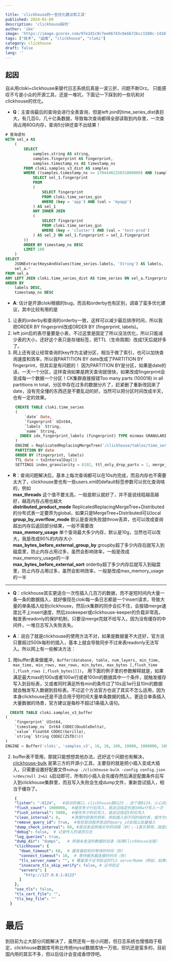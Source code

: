```yaml
---

title: 'clickhouse的一些优化建议和工具'
published: 2024-01-09
description: 'clickhouse踩坑'
author: 'ike'
image: 'https://image.gcores.com/97e2d1c8c7ee66743c0ebb72bcc1580c-1410-784.png'
tags: ["技术", "运维", "clickhouse", "cloki"]
category: clickhouse
draft: false
lang: ''
---
```


## 起因
自从用cloki+clickhouse来替代日志系统后真是一波三折，问题不断Orz。
只能感叹不亏是小众的开源工具，还是一堆坑，下面记一下踩到的一些坑和对clickhouse的优化。

* **Q**：主查询最后的查询会进行全表查询，但是left join的time_series_dist表巨大，有几百G，几十亿条数据，导致每次查询都得全部读取到内存里，一次查询占用80G内存，查询5分钟还查不出结果！
```sql
# 查询语句
WITH sel_a AS
    (
        SELECT
            samples.string AS string,
            samples.fingerprint AS fingerprint,
            samples.timestamp_ns AS timestamp_ns
        FROM cloki.samples_v3_dist AS samples
        WHERE ((samples.timestamp_ns >= 1704440225031000000) AND (samples.timestamp_ns <= 1704440525031000000)) AND (samples.fingerprint IN (
            SELECT sel_1.fingerprint
            FROM
            (
                SELECT fingerprint
                FROM cloki.time_series_gin
                WHERE (key = 'app') AND (val = 'myapp')
            ) AS sel_1
            ANY INNER JOIN
            (
                SELECT fingerprint
                FROM cloki.time_series_gin
                WHERE (key = 'cluster') AND (val = 'test-prod')
            ) AS sel_2 ON sel_1.fingerprint = sel_2.fingerprint
        ))
        ORDER BY timestamp_ns DESC
        LIMIT 100
    )
SELECT
    JSONExtractKeysAndValues(time_series.labels, 'String') AS labels,
    sel_a.*
FROM sel_a
ANY LEFT JOIN cloki.time_series_dist AS time_series ON sel_a.fingerprint = time_series.fingerprint
ORDER BY
    labels DESC,
    timestamp_ns DESC
```
* **A**: 估计是开源cloki根据的bug，而且和orderby也有区别，调查了蛮多优化建议，其中比较有用的是
1. 让表的orderby和查询的orderby一致，这样可以减少最后排序时间，所以我把ORDER BY fingerprint改成ORDER BY (fingerprint, labels)。
2. left join后的表尽量要是小表，不过这里是固定了所以没法优化，所以只能减少表的大小，还好这个表只是存储标签，把TTL（生命周期）改成1天后就好多了。
3. 网上还有说让经常查询的key作为主键分区，相当于做了索引，也可以加快查询速度和效率，所以我PARTITION BY date改成了PARTITION BY fingerprint，但其实是有问题的！
   因为PARTITION BY是分区，如果是date的话，一天一个分区，这样查询如果是跨天查询就很快，如果改成fingerprint会变成每一个数据一个分区！CK集群直接报错Too many parts (100018) in all partitions in total，分区中存在过多的数据分片了，赶紧删了重新改回来了date，没有完全懂的东西还是不要乱动的好。当然可以把分区时间改成半天，也有一定的效果。
   ```sql
    CREATE TABLE cloki.time_series
    (
        `date` Date,
        `fingerprint` UInt64,
        `labels` String,
        `name` String,
      INDEX idx_fingerprint_labels (fingerprint) TYPE minmax GRANULARITY 8192
    )
    ENGINE = ReplicatedReplacingMergeTree('/clickhouse/tables/time_series/{shard}', '{replica}', date)
    PARTITION BY date
    ORDER BY (fingerprint, labels)
    TTL date + toIntervalDay(1)
    SETTINGS index_granularity = 8192, ttl_only_drop_parts = 1, merge_with_ttl_timeout = 3600
   ```
* **R**：查询问题解决后，基本上每次查询都可以在10s内完成，而且内存也不需要太大了，clickhouse里也有一些users.xml的default标签参数可以优化查询啥的，例如  
**max_threads** 这个值不要太高，一般是默认就好了，并不是说线程越高越好，越高内存占用也越大  
**distributed_product_mode**  ReplicatedReplacingMergeTree+Distributed的分布式表一定要弄为global，如果只是MergeTree+Distributed可以local  
**group_by_overflow_mode**  默认是查询失败就throw丢弃，也可以改成查询超出内存后返回部分结果，一般不需要改  
**max_memory_usage** 单个查询最大多少内存，默认是10g，当然也可以改大，我是改成90%的内存大小  
**max_bytes_before_external_group_by** groupby超了多少内存后就写入到磁盘里，防止内存占用过多，虽然会影响效率，一般是改成max_memory_usage的一半  
**max_bytes_before_external_sort** orderby超了多少内存后就写入到磁盘里，防止内存占用过多，虽然会影响效率，一般是改成max_memory_usage的一半  
  
---------
  
* **Q**：clickhouse其实更适合一次性插入几百万的数据，而不是短时间内大量一条一条的数据插入，就好像现在cloki每一条日志都是一个insert请求，导致大量的单条插入给到clickhouse，然后ck集群的同步会扛不住，会报错merge速度比不上insert速度，然后zookeeper或clickhouse-keeper的负载非常高，触发表readonly的保护机制，只要没merge完就不给写入，因为没有缓存的中间件，一堆日志写入失败丢失。
  
* **A**：说白了就是clickhouse的使用方法不对，如果是数据量不大还好，官方说只要超过500k每秒的插入，基本上就会导致同步不过来表readonly无法写入。所以网上有一些解决方法：
1. 用buffer表来做缓冲，```Buffer(database, table, num_layers, min_time, max_time, min_rows, max_rows, min_bytes, max_bytes [,flush_time [,flush_rows [,flush_bytes]]])```， 用下面的例子里的参数解释就是，如果满足最大max的100s或者100w行或者100m的数据其中一个条件，就触发缓存写入到目标表，又或者同时满足所有min的条件过了10s且1w行且10m的数据就会触发写入数据到目标表。不过这个方法官方也说了其实不怎么适用，因为本身clickhouse还是不适合用于短时间大量单条数据的插入，更适合单条插入大量数据的场景，官方建议是每秒不超过1条插入语句。  
  ```sql
    CREATE TABLE cloki.samples_v3_buffer
  (
      `fingerprint` UInt64,
      `timestamp_ns` Int64 CODEC(DoubleDelta),
      `value` Float64 CODEC(Gorilla),
      `string` String CODEC(ZSTD(5))
  )
  ENGINE = Buffer('cloki', 'samples_v3', 16, 10, 100, 10000, 1000000, 10000000, 100000000)
  ```
2. buffer表不管用，那就只能想想其他办法，还好这个问题也有解决，[clickhouse-bulk](https://github.com/nikepan/clickhouse-bulk) 是第三方的开源小工具，主要目的就是把小插入变成大插入，只需要设置好配置文件```nohup ./clickhouse-bulk -config config.json >/dev/null 2>&1 &```启动即可，所有的小插入会先缓存然后满足配置条件后写入到clickhouse集群里，而且写入失败会生成dump文件，重新尝试插入，相当于缓存了。  
```yaml
    {
    "listen": ":8124",   #启动的端口，clickhouse是8123 ，这个是8124，小心别漏了分号
    "flush_count": 1000000,  #缓存多少行后写入，我这边指定的是100w行写入一次
    "flush_interval": 5000,  #缓存多少秒后写入，我这边指定5秒后写入
    "clean_interval": 0,     #清理内部表的频率，例如插入到不同的临时表，或作为解决query_id等问题的方法，单位：毫秒
    "remove_query_id": true,  #有些驱动程序发送的query_id会阻止批量插入
    "dump_check_interval": 60, #尝试发送转储文件的间隔（秒）；-1表示禁用，就是重新尝试插入dump文件的时间
    "debug": false,  # 记录传入的请求日志
    "log_queries": true, 
    "dump_dir": "dumps",   # 转储未发送的数据的目录（如果ClickHouse出错）
    "clickhouse": {
      "down_timeout": 60,  # 服务器宕机时等待的时间（秒）
      "connect_timeout": 10,  # 等待服务器连接的时间（秒）
      "tls_server_name": "", # 覆盖用于证书验证的TLS serverName（例如，如果在多个节点上共享相同的"cluster"证书）
      "insecure_tls_skip_verify": false, # 证书验证
      "servers": [
        "http://127.0.0.1:8123"
      ]
    },
    "use_tls": false,
    "tls_cert_file": "",
    "tls_key_file": ""
  }
```

# 最后  
到目前为止大部分问题解决了，虽然还有一些小问题，但日志系统也慢慢趋于稳定，clickhouse数据库号称比传统mysql数据库快一万倍，但坑还是蛮多的，目前国内用的其实不多，但以后估计会变成香饽饽吧。  